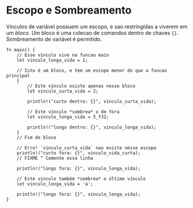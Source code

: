 # Escopo e Sombreamento

Vínculos de variável possuem um escopo, e sao restringídas a viverem em um *bloco*.
Um bloco é uma colecao de comandos dentro de chaves `{}`. Sombreamento de variável é
permitido.

```rust,editable,ignore,mdbook-runnable
fn main() {
    // Esse vínculo vive na funcao main
    let vinculo_longa_vida = 1;

    // Isto é um bloco, e tem um escopo menor do que a funcao principal
    {
        // Este vínculo existe apenas nesse bloco
        let vinculo_curta_vida = 2;

        println!("curto dentro: {}", vinculo_curta_vida);

        // Este vínculo *sombrea* o de fora
        let vinculo_longa_vida = 5_f32;

        println!("longo dentro: {}", vinculo_longa_vida);
    }
    // Fim de bloco

    // Erro! `vinculo_curta_vida` nao existe nesse escopo
    println!("curto fora: {}", vinculo_vida_curta);
    // FIXME ^ Comente essa linha

    println!("longo fora: {}", vinculo_longa_vida);
    
    // Este vínculo também *sombrea* o último vínculo
    let vinculo_longa_vida = 'a';
    
    println!("longo fora: {}", vinculo_longa_vida);
}
```
